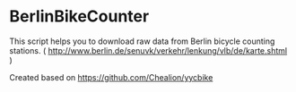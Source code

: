 # BerlinBikeCounter

This script helps you to download raw data from Berlin bicycle counting stations. ( http://www.berlin.de/senuvk/verkehr/lenkung/vlb/de/karte.shtml )

Created based on https://github.com/Chealion/yycbike
